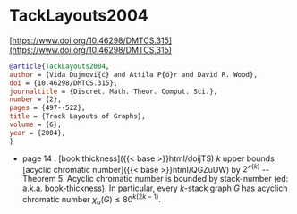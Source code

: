 # TackLayouts2004

[https://www.doi.org/10.46298/DMTCS.315](https://www.doi.org/10.46298/DMTCS.315)

```bibtex
@article{TackLayouts2004,
author = {Vida Dujmovi{ć} and Attila P{ó}r and David R. Wood},
doi = {10.46298/DMTCS.315},
journaltitle = {Discret. Math. Theor. Comput. Sci.},
number = {2},
pages = {497--522},
title = {Track Layouts of Graphs},
volume = {6},
year = {2004},
}
```
* page 14 : [book thickness]({{< base >}}html/doijTS) $k$ upper bounds [acyclic chromatic number]({{< base >}}html/QGZuUW) by $2^{\mathcal O(k)}$ -- Theorem 5. Acyclic chromatic number is bounded by stack-number (ed: a.k.a. book-thickness). In particular, every $k$-stack graph $G$ has acyclich chromatic number $\chi_a(G) \le 80^{k(2k-1)}$.